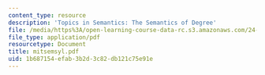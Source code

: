 ```yaml
---
content_type: resource
description: 'Topics in Semantics: The Semantics of Degree'
file: /media/https%3A/open-learning-course-data-rc.s3.amazonaws.com/24-979-topics-in-semantics-fall-2002/1b687154efab3b2d3c82db121c75e91e_mitsemsyl.pdf
file_type: application/pdf
resourcetype: Document
title: mitsemsyl.pdf
uid: 1b687154-efab-3b2d-3c82-db121c75e91e
---
```

